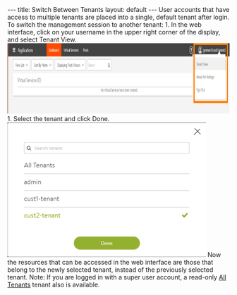 <html>
 <head></head>
 <body>
  --- title: Switch Between Tenants layout: default --- User accounts that have access to multiple tenants are placed into a single, default tenant after login. To switch the management session to another tenant: 1. In the web interface, click on your username in the upper right corner of the display, and select Tenant View. 
  <a href="img/tenant-switch1.png"><img src="img/tenant-switch1.png" alt="tenant-switch1" width="1060" height="160"></a> 1. Select the tenant and click Done. 
  <a href="img/tenant-switch2.png"><img src="img/tenant-switch2.png" alt="tenant-switch2" width="450" height="306"></a> Now the resources that can be accessed in the web interface are those that belong to the newly selected tenant, instead of the previously selected tenant. Note: If you are logged in with a super user account, a read-only 
  <a href="/docs/latest">All Tenants</a> tenant also is available.
 </body>
</html>